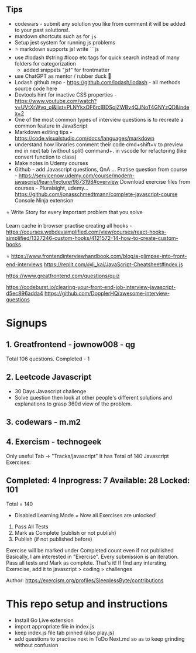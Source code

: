 ## Tips
- codewars - submit any solution you like from comment it will be added to your past solutions!. 
- mardown shortcuts such as for ```js```
- Setup jest system for running js problems
- ⭐️ markdown supports js! write ```js
- use #lodash #string #loop etc tags for quick search instead of many folders for categorization
    - added snippets "jsf" for frontmatter
- use ChatGPT as mentor / rubber duck 🐥
- Lodash github repo - https://github.com/lodash/lodash - all methods source code here
- Devtools hint for inactive CSS properties - https://www.youtube.com/watch?v=UVtXrWvq_oI&list=PLNYkxOF6rcIBDSojZWBv4QJNoT4GNYzQD&index=2
- One of the most common types of interview questions is to recreate a common feature in JavaScript
- Markdown editing tips - https://code.visualstudio.com/docs/languages/markdown
- understand how libraries comment their code
cmd+shift+v to preview md in next tab (without split)
command+. in vscode for refactoring (like convert function to class)
- Make notes in Udemy courses
- Github - add Javascript questions, QnA ...
Pratise question from course - https://servicenow.udemy.com/course/modern-javascript/learn/lecture/9873198#overview
Download exercise files from courses - Pluralsight, udemy...
    https://github.com/jonasschmedtmann/complete-javascript-course
Console Ninja extension

⭐️ Write Story for every important problem that you solve

Learn cache in browser
practise creating all hooks - https://courses.webdevsimplified.com/view/courses/react-hooks-simplified/1327246-custom-hooks/4121572-14-how-to-create-custom-hooks

⭐️ https://www.frontendinterviewhandbook.com/blog/a-glimpse-into-front-end-interviews
https://replit.com/@li_kai/JavaScript-Cheatsheet#index.js

https://www.greatfrontend.com/questions/quiz

https://codeburst.io/clearing-your-front-end-job-interview-javascript-d5ec896adda4
https://github.com/DopplerHQ/awesome-interview-questions

# Signups
## 1. Greatfrontend - jownow008 - qg
Total 106 questions.
Completed - 1

## 2. Leetcode Javascript
- 30 Days Javascript challenge
- Solve question then look at other people's different solutions and explanations to grasp 360d view of the problem.

## 3. codewars - m.m2


## 4. Exercism - technogeek
Only useful Tab -> "Tracks/javascript"
It has Total of 140 Javascript Exercises:

Completed: 4
Inprogress: 7
Available: 28
Locked: 101
-------
Total = 140

- Disabled Learning Mode = Now all Exercises are unlocked!

1. Pass All Tests
2. Mark as Complete (publish or not publish)
3. Publish (if not published before)

Exercise will be marked under Completed count even if not published
Basically, I am interested in "Exercise". Every submission is an iteration. Pass all tests and Mark as complete. That's it!
If find any intersting Exerscise, add it to javascript > coding > challenges

Author: https://exercism.org/profiles/SleeplessByte/contributions


# This repo setup and instructions
- Install Go Live extension
- import appropriate file in index.js
- keep index.js file tab pinned (also play.js)
- add questions to practise next in ToDo Next.md so as to keep grinding without confusion
